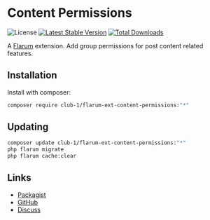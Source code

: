 # Content Permissions

![License](https://img.shields.io/badge/license-AGPL-3.0-or-later-blue.svg) [![Latest Stable Version](https://img.shields.io/packagist/v/club-1/flarum-ext-content-permissions.svg)](https://packagist.org/packages/club-1/flarum-ext-content-permissions) [![Total Downloads](https://img.shields.io/packagist/dt/club-1/flarum-ext-content-permissions.svg)](https://packagist.org/packages/club-1/flarum-ext-content-permissions)

A [Flarum](https://flarum.org) extension. Add group permissions for post content related features.

## Installation

Install with composer:

```sh
composer require club-1/flarum-ext-content-permissions:"*"
```

## Updating

```sh
composer update club-1/flarum-ext-content-permissions:"*"
php flarum migrate
php flarum cache:clear
```

## Links

- [Packagist](https://packagist.org/packages/club-1/flarum-ext-content-permissions)
- [GitHub](https://github.com/club-1/flarum-ext-content-permissions)
- [Discuss](https://discuss.flarum.org/d/PUT_DISCUSS_SLUG_HERE)
